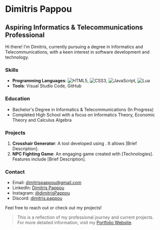 # Dimitris Pappou

## Aspiring Informatics & Telecommunications Professional

Hi there! I'm Dimitris, currently pursuing a degree in Informatics and Telecommunications, with a keen interest in software development and technology.

### Skills
- **Programming Languages**: ![HTML5](https://img.shields.io/badge/-HTML5-E34F26?style=flat&logo=html5), ![CSS3](https://img.shields.io/badge/-CSS3-1572B6?style=flat&logo=css3), ![JavaScript](https://img.shields.io/badge/-JavaScript-F7DF1E?style=flat&logo=javascript), ![Lua](https://img.shields.io/badge/-Lua-2C2D72?style=flat&logo=lua)
- **Tools**: Visual Studio Code, GitHub

### Education
- Bachelor's Degree in Informatics & Telecommunications (In Progress)
- Completed High School with a focus on Informatics Theory, Economic Theory and Calculus Algebra

### Projects
1. **Crosshair Generator**: A tool developed using . It allows [Brief Description].
2. **NPC Fighting Game**: An engaging game created with [Technologies]. Features include [Brief Description].

### Contact
- Email: dimitrispappou@gmail.com
- LinkedIn: [Dimitris Pappou](https://www.linkedin.com/in/dimitrispappou/)
- Instagram: [@dimitrisPappou](https://www.instagram.com/dimitrispappou/)
- Discord: [dimitris.pappou](https://discordapp.com/users/986007036418465822)

Feel free to reach out or check out my projects!

> This is a reflection of my professional journey and current projects. For more detailed information, visit my [Portfolio Website](https://dimitrispappou.github.io).
